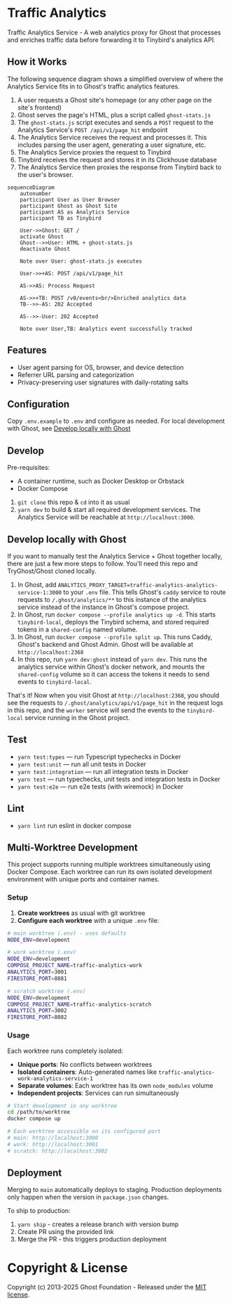 # Traffic Analytics

Traffic Analytics Service - A web analytics proxy for Ghost that processes and enriches traffic data before forwarding it to Tinybird's analytics API.

## How it Works
The following sequence diagram shows a simplified overview of where the Analytics Service fits in to Ghost's traffic analytics features.
1. A user requests a Ghost site's homepage (or any other page on the site's frontend)
2. Ghost serves the page's HTML, plus a script called `ghost-stats.js`
3. The `ghost-stats.js` script executes and sends a `POST` request to the Analytics Service's `POST /api/v1/page_hit` endpoint
4. The Analytics Service receives the request and processes it. This includes parsing the user agent, generating a user signature, etc.
5. The Analytics Service proxies the request to Tinybird
6. Tinybird receives the request and stores it in its Clickhouse database
7. The Analytics Service then proxies the response from Tinybird back to the user's browser.

```mermaid
sequenceDiagram
    autonumber
    participant User as User Browser
    participant Ghost as Ghost Site
    participant AS as Analytics Service
    participant TB as Tinybird

    User->>Ghost: GET /
    activate Ghost
    Ghost-->>User: HTML + ghost-stats.js
    deactivate Ghost
    
    Note over User: ghost-stats.js executes
    
    User->>+AS: POST /api/v1/page_hit
    
    AS->>AS: Process Request
    
    AS->>+TB: POST /v0/events<br/>Enriched analytics data
    TB-->>-AS: 202 Accepted
    
    AS-->>-User: 202 Accepted
    
    Note over User,TB: Analytics event successfully tracked
```

## Features

- User agent parsing for OS, browser, and device detection
- Referrer URL parsing and categorization
- Privacy-preserving user signatures with daily-rotating salts

## Configuration

Copy `.env.example` to `.env` and configure as needed. For local development with Ghost, see [Develop locally with Ghost](#develop-locally-with-ghost)

## Develop

Pre-requisites:
- A container runtime, such as Docker Desktop or Orbstack
- Docker Compose

1. `git clone` this repo & `cd` into it as usual
2. `yarn dev` to build & start all required development services. The Analytics Service will be reachable at `http://localhost:3000`.

## Develop locally with Ghost

If you want to manually test the Analytics Service + Ghost together locally, there are just a few more steps to follow. You'll need this repo and TryGhost/Ghost cloned locally.

1. In Ghost, add `ANALYTICS_PROXY_TARGET=traffic-analytics-analytics-service-1:3000` to your `.env` file. This tells Ghost's `caddy` service to route requests to `/.ghost/analytics/**` to this instance of the analytics service instead of the instance in Ghost's compose project.
1. In Ghost, run `docker compose --profile analytics up -d`. This starts `tinybird-local`, deploys the Tinybird schema, and stored required tokens in a `shared-config` named volume.
1. In Ghost, run `docker compose --profile split up`. This runs Caddy, Ghost's backend and Ghost Admin. Ghost will be available at `http://localhost:2368`
1. In this repo, run `yarn dev:ghost` instead of `yarn dev`. This runs the analytics service within Ghost's docker network, and mounts the `shared-config` volume so it can access the tokens it needs to send events to `tinybird-local`.

That's it! Now when you visit Ghost at `http://localhost:2368`, you should see the requests to `/.ghost/analytics/api/v1/page_hit` in the request logs in this repo, and the `worker` service will send the events to the `tinybird-local` service running in the Ghost project.

## Test

- `yarn test:types` — run Typescript typechecks in Docker
- `yarn test:unit` — run all unit tests in Docker
- `yarn test:integration` — run all integration tests in Docker
- `yarn test` — run typechecks, unit tests and integration tests in Docker
- `yarn test:e2e` — run e2e tests (with wiremock) in Docker

## Lint
- `yarn lint` run eslint in docker compose


## Multi-Worktree Development

This project supports running multiple worktrees simultaneously using Docker Compose. Each worktree can run its own isolated development environment with unique ports and container names.

### Setup

1. **Create worktrees** as usual with git worktree
2. **Configure each worktree** with a unique `.env` file:

```bash
# main worktree (.env) - uses defaults
NODE_ENV=development

# work worktree (.env)  
NODE_ENV=development
COMPOSE_PROJECT_NAME=traffic-analytics-work
ANALYTICS_PORT=3001
FIRESTORE_PORT=8081

# scratch worktree (.env)
NODE_ENV=development  
COMPOSE_PROJECT_NAME=traffic-analytics-scratch
ANALYTICS_PORT=3002
FIRESTORE_PORT=8082
```

### Usage

Each worktree runs completely isolated:
- **Unique ports**: No conflicts between worktrees
- **Isolated containers**: Auto-generated names like `traffic-analytics-work-analytics-service-1`
- **Separate volumes**: Each worktree has its own `node_modules` volume
- **Independent projects**: Services can run simultaneously

```bash
# Start development in any worktree
cd /path/to/worktree
docker compose up

# Each worktree accessible on its configured port
# main: http://localhost:3000
# work: http://localhost:3001  
# scratch: http://localhost:3002
```

## Deployment

Merging to `main` automatically deploys to staging. Production deployments only happen when the version in `package.json` changes.

To ship to production:
1. `yarn ship` - creates a release branch with version bump
2. Create PR using the provided link
3. Merge the PR - this triggers production deployment

# Copyright & License 

Copyright (c) 2013-2025 Ghost Foundation - Released under the [MIT license](LICENSE).
